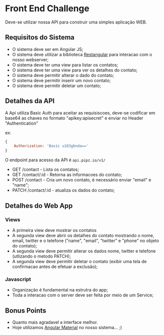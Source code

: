 # Front End Challenge

Deve-se utilizar nossa API para construir uma simples aplicação WEB.

## Requisitos do Sistema

* O sistema deve ser em Angular JS;
* O sistema deve utilizar a biblioteca [Restangular](https://github.com/mgonto/restangular) para interacao com o nosso webserver;
* O sistema deve ter uma view para listar os contatos;
* O sistema deve ter uma view para ver os detalhes do contato;
* O sistema deve permitir alterar o dado do contato;
* O sistema deve permitir inserir um novo contato;
* O sistema deve permitir deletar um contato;


## Detalhes da API

A Api utiliza Basic Auth para aceitar as requisiscoes, deve-se codificar em base64 as chaves no formato "apikey:apisecret" e enviar no Header "Authentication"

ex:
```javascript
{
	Authorization: 'Basic u183gbnda=='	
}
```

O endpoint para acesso da API é ```api.pipz.io/v1/```

* GET /contact - Lista os contatos;
* GET /contact/:id - Retorna as informacoes do contato;
* POST /contact - Cria um novo contato, é necessário enviar "email" e "name";
* PATCH /contact/:id - atualiza os dados do contato;


## Detalhes do Web App

### Views

* A primeira view deve mostrar os contatos
* A segunda view deve abrir os detalhes do contato mostrando o nome, email, twitter e o telefone ("name", "email", "twitter" e "phone" no objeto do contato);
* A segunda view deve permitir alterar os dados nome, twitter e telefone (utlizando o metodo PATCH);
* A segunda view deve permitir deletar o contato (exibir uma tela de confirmacao antes de efetuar a exclusão);

### Javascript

* Organização é fundamental na estrutra do app;
* Toda a interacao com o server deve ser feita por meio de um Service;

## Bonus Points

* Quanto mais agradavel a interface melhor.
* Hoje utilizamos [Angular Material](https://material.angularjs.org/latest/) no nosso sistema... ;)
